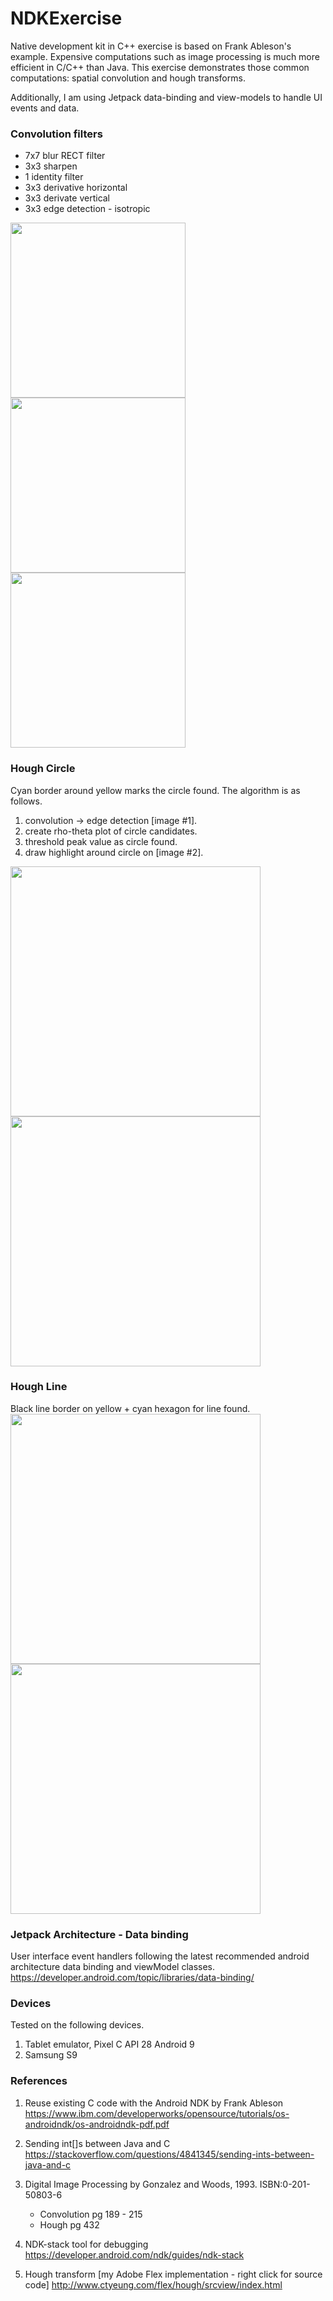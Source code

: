 # NDKExercise
Native development kit in C++ exercise is based on Frank Ableson's example.  Expensive computations such as image processing is much more efficient in C/C++ than Java.  This exercise demonstrates those common computations: spatial convolution and hough transforms. 

Additionally, I am using Jetpack data-binding and view-models to handle UI events and data.

### Convolution filters 
- 7x7 blur RECT filter
- 3x3 sharpen
- 1 identity filter
- 3x3 derivative horizontal
- 3x3 derivate vertical
- 3x3 edge detection - isotropic

<img width="280" src="https://user-images.githubusercontent.com/1282659/49413992-6c7a0c80-f737-11e8-8dcd-e1160f64513f.png"><img width="280" src="https://user-images.githubusercontent.com/1282659/49452005-feb8f980-f7a5-11e8-92bf-1c1add07f123.png"><img width="280" src="https://user-images.githubusercontent.com/1282659/49452012-0082bd00-f7a6-11e8-980f-2d7821e9aa18.png">

### Hough Circle

Cyan border around yellow marks the circle found.  The algorithm is as follows.
1. convolution -> edge detection [image #1].
2. create rho-theta plot of circle candidates.
3. threshold peak value as circle found.
4. draw highlight around circle on [image #2].

<img width="400" src="https://user-images.githubusercontent.com/1282659/50365554-c6057800-053a-11e9-906f-c6140bf3691d.png"><img width="400" src="https://user-images.githubusercontent.com/1282659/50389139-9e094680-06eb-11e9-876f-cb443b566eca.png">

### Hough Line

Black line border on yellow + cyan hexagon for line found.  
<img width="400" src="https://user-images.githubusercontent.com/1282659/50387177-ef014680-06bb-11e9-8f2c-c0dbc824b0ad.png"><img width="400" src="https://user-images.githubusercontent.com/1282659/50389140-9ea1dd00-06eb-11e9-98d5-cb0807cde807.png">

### Jetpack Architecture - Data binding
User interface event handlers following the latest recommended android architecture data binding and viewModel classes.
https://developer.android.com/topic/libraries/data-binding/

### Devices
Tested on the following devices.
1. Tablet emulator, Pixel C API 28 Android 9
2. Samsung S9

### References

1. Reuse existing C code with the Android NDK by Frank Ableson
   https://www.ibm.com/developerworks/opensource/tutorials/os-androidndk/os-androidndk-pdf.pdf
   
2. Sending int[]s between Java and C                                     
   https://stackoverflow.com/questions/4841345/sending-ints-between-java-and-c

3. Digital Image Processing by Gonzalez and Woods, 1993. ISBN:0-201-50803-6
   - Convolution pg 189 - 215 
   - Hough pg 432

4. NDK-stack tool for debugging
   https://developer.android.com/ndk/guides/ndk-stack
   
5. Hough transform [my Adobe Flex implementation - right click for source code]
   http://www.ctyeung.com/flex/hough/srcview/index.html
   
